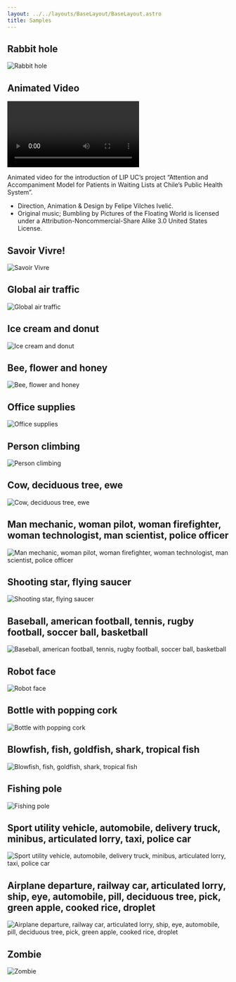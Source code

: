 ```yaml
---
layout: ../../layouts/BaseLayout/BaseLayout.astro
title: Samples
---
```


## Rabbit hole
![Rabbit hole](/samples-rabbit-hole.svg)

## Animated Video
<video controls>
	<source src="/samples-lip-video-modelo-atencion-openmoji.mp4" type="video/mp4">
</video>

Animated video for the introduction of LIP UC’s project “Attention and Accompaniment Model for Patients in Waiting Lists at Chile’s Public Health System”.

- Direction, Animation & Design by Felipe Vilches Ivelić.
- Original music; Bumbling by Pictures of the Floating World is licensed under a Attribution-Noncommercial-Share Alike 3.0 United States License.

## Savoir Vivre!
![Savoir Vivre](/samples-savoir-vivre.svg)

## Global air traffic
![Global air traffic](/samples-flight-travel.svg)

## Ice cream and donut
![Ice cream and donut](/samples-ice-donut.svg)

## Bee, flower and honey
![Bee, flower and honey](/samples-honey.svg)

## Office supplies
![Office supplies](/samples-office-supplies.svg)

## Person climbing
![Person climbing](/samples-climbing.svg)

## Cow, deciduous tree, ewe
![Cow, deciduous tree, ewe](/samples-pasture.svg)

## Man mechanic, woman pilot, woman firefighter, woman technologist, man scientist, police officer
![Man mechanic, woman pilot, woman firefighter, woman technologist, man scientist, police officer](/samples-jobs.svg)

## Shooting star, flying saucer
![Shooting star, flying saucer](/samples-ufo.svg)

## Baseball, american football, tennis, rugby football, soccer ball, basketball
![Baseball, american football, tennis, rugby football, soccer ball, basketball](/samples-balls.svg)

## Robot face
![Robot face](/samples-robot.svg)

## Bottle with popping cork
![Bottle with popping cork](/samples-champagne.svg)

## Blowfish, fish, goldfish, shark, tropical fish
![Blowfish, fish, goldfish, shark, tropical fish](/samples-sea.svg)

## Fishing pole
![Fishing pole](/samples-fish.svg)

## Sport utility vehicle, automobile, delivery truck, minibus, articulated lorry, taxi, police car
![Sport utility vehicle, automobile, delivery truck, minibus, articulated lorry, taxi, police car](/samples-traffic.svg)

## Airplane departure, railway car, articulated lorry, ship, eye, automobile, pill, deciduous tree, pick, green apple, cooked rice, droplet
![Airplane departure, railway car, articulated lorry, ship, eye, automobile, pill, deciduous tree, pick, green apple, cooked rice, droplet](/samples-info.svg)

## Zombie
![Zombie](/samples-zombie.svg)